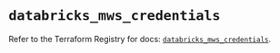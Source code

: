 # `databricks_mws_credentials`

Refer to the Terraform Registry for docs: [`databricks_mws_credentials`](https://registry.terraform.io/providers/databricks/databricks/1.74.0/docs/resources/mws_credentials).
